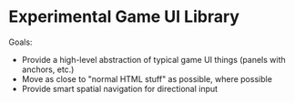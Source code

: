 # Experimental Game UI Library

Goals:

- Provide a high-level abstraction of typical game UI things (panels with anchors, etc.)
- Move as close to "normal HTML stuff" as possible, where possible
- Provide smart spatial navigation for directional input
